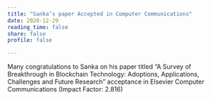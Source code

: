 ```yaml
---
title: "Sanka’s paper Accepted in Computer Communications"
date: 2020-12-29
reading_time: false
share: false
profile: false

---
```


<!--more-->

Many congratulations to Sanka on his paper titled “A Survey of Breakthrough in Blockchain Technology: Adoptions, Applications, Challenges and Future Research” acceptance in Elsevier Computer Communications (Impact Factor: 2.816)